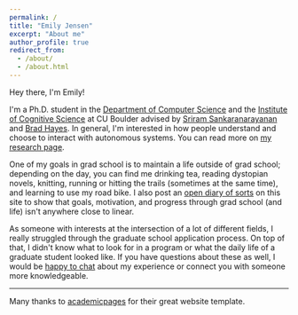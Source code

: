 ```yaml
---
permalink: /
title: "Emily Jensen"
excerpt: "About me"
author_profile: true
redirect_from: 
  - /about/
  - /about.html
---
```


Hey there, I'm Emily!

I'm a Ph.D. student in the [Department of Computer Science](https://colorado.edu/cs) and the [Institute of Cognitive Science](https://colorado.edu/ics) at CU Boulder advised by [Sriram Sankaranarayanan](https://home.cs.colorado.edu/~srirams/index.html) and [Brad Hayes](http://www.bradhayes.info/). In general, I'm interested in how people understand and choose to interact with autonomous systems. You can read more on [my research page](https://emilykjensen.github.io/research/).

One of my goals in grad school is to maintain a life outside of grad school; depending on the day, you can find me drinking tea, reading dystopian novels, knitting, running or hitting the trails (sometimes at the same time), and learning to use my road bike. I also post an [open diary of sorts](https://emilykjensen.github.io/research/) on this site to show that goals, motivation, and progress through grad school (and life) isn't anywhere close to linear.

As someone with interests at the intersection of a lot of different fields, I really struggled through the graduate school application process. On top of that, I didn't know what to look for in a program or what the daily life of a graduate student looked like. If you have questions about these as well, I would be [happy to chat](mailto:emily.jensen@colorado.edu) about my experience or connect you with someone more knowledgeable.

---
Many thanks to [academicpages](https://github.com/academicpages/academicpages.github.io) for their great website template.
